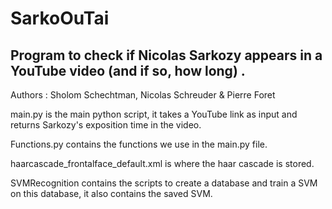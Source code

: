 # SarkoOuTai

## Program to check if Nicolas Sarkozy appears in a YouTube video (and if so, how long) .


Authors : Sholom Schechtman, Nicolas Schreuder & Pierre Foret

main.py is the main python script, it takes a YouTube link as input and returns Sarkozy's exposition time in the video.

Functions.py contains the functions we use in the main.py file.

haarcascade_frontalface_default.xml is where the haar cascade is stored.

SVMRecognition contains the scripts to create a database and train a SVM on this database, it also contains the saved SVM.
